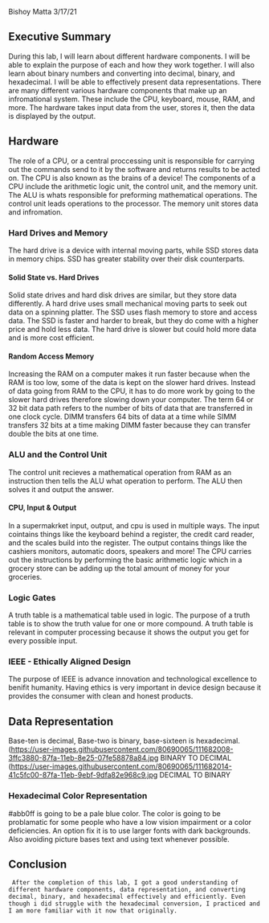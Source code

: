 
Bishoy Matta
3/17/21
## Executive Summary 
   During this lab, I will learn about different hardware components. I will be able to explain the purpose of each and how they work together. I will also learn about binary numbers and converting into decimal, binary, and hexadecimal. I will be able to effectively present data representations. There are many different various hardware components that make up an infromational system. These include the CPU, keyboard, mouse, RAM, and more. The hardware takes input data from the user, stores it, then the data is displayed by the output.

## Hardware
  The role of a CPU, or a central proccessing unit is responsible for carrying out the commands send to it by the software and returns results to be acted on. The CPU is also known as the brains of a device! The components of a CPU include the arithmetic logic unit, the control unit, and the memory unit. The ALU is whats responsible for preforming mathematical operations. The control unit leads operations to the processor. The memory unit stores data and infromation.
### Hard Drives and Memory
The hard drive is a device with internal moving parts, while SSD stores data in memory chips. SSD has greater stability over their disk counterparts.
#### Solid State vs. Hard Drives
Solid state drives and hard disk drives are similar, but they store data differently. A hard drive uses small mechanical moving parts to seek out data on a spinning platter. The SSD uses flash memory to store and access data. The SSD is faster and harder to break, but they do come with a higher price and hold less data. The hard drive is slower but could hold more data and is more cost efficient.

#### Random Access Memory
Increasing the RAM on a computer makes it run faster because when the RAM is too low, some of the data is kept on the slower hard drives. Instead of data going from RAM to the CPU, it has to do more work by going to the slower hard drives therefore slowing down your computer. The term 64 or 32 bit data path refers to the number of bits of data that are transferred in one clock cycle. DIMM transfers 64 bits of data at a time while SIMM transfers 32 bits at a time making DIMM faster because they can transfer double the bits at one time.
### ALU and the Control Unit 
The control unit recieves a mathematical operation from RAM as an instruction then tells the ALU what operation to perform. The ALU then solves it and output the answer.

#### CPU, Input & Output 
In a supermakrket input, output, and cpu is used in multiple ways. The input cointains things like the keyboard behind a register, the credit card reader, and the scales build into the register. The output contains things like the cashiers monitors, automatic doors, speakers and more! The CPU carries out the instructions by performing the basic arithmetic logic which in a grocery store can be adding up the total amount of money for your groceries.
### Logic Gates 
A truth table is a mathematical table used in logic. The purpose of a truth table is to show the truth value for one or more compound. A truth table is relevant in computer processing because it shows the output you get for every possible input.
### IEEE - Ethically Aligned Design
The purpose of IEEE is advance innovation and technological excellence to benifit humanity. Having ethics is very important in device design because it provides the consumer with clean and honest products. 
## Data Representation
Base-ten is decimal, Base-two is binary, base-sixteen is hexadecimal.
(https://user-images.githubusercontent.com/80690065/111682008-3ffc3880-87fa-11eb-8e25-07fe58878a84.jpg BINARY TO DECIMAL
(https://user-images.githubusercontent.com/80690065/111682014-41c5fc00-87fa-11eb-9ebf-9dfa82e968c9.jpg DECIMAL TO BINARY


### Hexadecimal Color Representation
#abb0ff is going to be a pale blue color.
The color is going to be problamatic for some people who have a low vision impairment or a color deficiencies. An option fix it is to use larger fonts with dark backgrounds. Also avoiding picture bases text and using text whenever possible.
 ## Conclusion
     After the completion of this lab, I got a good understanding of different hardware components, data representation, and converting decimal, binary, and hexadecimal effectively and efficiently. Even though i did struggle with the hexadecimal conversion, I practiced and I am more familiar with it now that originally.
